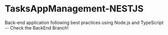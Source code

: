 # TasksAppManagement-NESTJS
Back-end application following best practices using Node.js and TypeScript
-- Check the BackEnd Branch!
